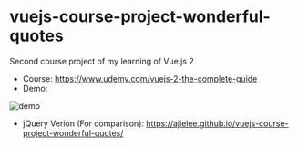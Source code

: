 # vuejs-course-project-wonderful-quotes
Second course project of my learning of Vue.js 2

- Course: https://www.udemy.com/vuejs-2-the-complete-guide
- Demo:

![demo](http://res.cloudinary.com/dvlfojetn/image/upload/v1494091068/wonderful_quotes_demo.gif)

- jQuery Verion (For comparison): https://ajielee.github.io/vuejs-course-project-wonderful-quotes/
